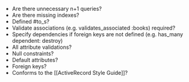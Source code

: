 * Are there unnecessary n+1 queries?
* Are there missing indexes?
* Defined #to_s?
* Validate associations (e.g. validates_associated :books) required?
* Specify dependencies if foreign keys are not defined (e.g. has_many dependent: destroy)
* All attribute validations?
* Null constraints?
* Default attributes?
* Foreign keys?
* Conforms to the [[ActiveRecord Style Guide]]?